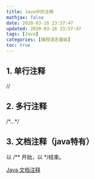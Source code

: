```yaml
---
title: Java中的注释
mathjax: false
date: 2020-03-16 23:57:47
updated: 2020-03-16 23:57:47
tags: [Java]
categories: [编程语言基础]
toc: true
---
```


## 1. 单行注释 

//

## 2. 多行注释

 /\*...\*/

## 3. 文档注释（java特有）

以 /\** 开始，以 */结束。

[Java 文档注释](https://www.runoob.com/java/java-documentation.html)

<!--more-->